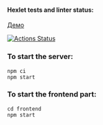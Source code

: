 #### Hexlet tests and linter status:  
  
[Демо](https://chat-project-6cxy.onrender.com/)  
  

[![Actions Status](https://github.com/metastasio/frontend-project-12/workflows/hexlet-check/badge.svg)](https://github.com/metastasio/frontend-project-12/actions)

### To start the server:

```
npm ci
npm start
```

### To start the frontend part:

```
cd frontend
npm start
```


